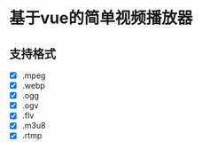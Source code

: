 # 基于vue的简单视频播放器

## 支持格式

- [x] .mpeg
- [x] .webp
- [x] .ogg
- [x] .ogv
- [x] .flv
- [x] .m3u8
- [x] .rtmp